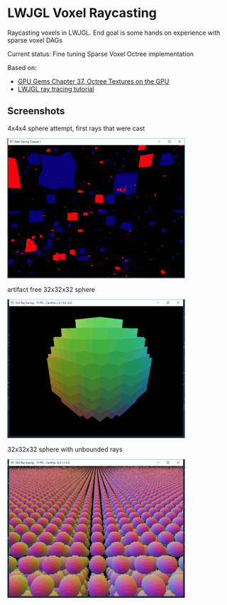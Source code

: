 # LWJGL Voxel Raycasting
Raycasting voxels in LWJGL. End goal is some hands on experience with sparse voxel DAGs

Current status: Fine tuning Sparse Voxel Octree implementation

Based on:
* [GPU Gems Chapter 37. Octree Textures on the GPU](https://developer.nvidia.com/gpugems/GPUGems2/gpugems2_chapter37.html)
* [LWJGL ray tracing tutorial](https://github.com/LWJGL/lwjgl3-demos/blob/master/src/org/lwjgl/demo/opengl/raytracing/tutorial/Tutorial1.java)

## Screenshots
4x4x4 sphere attempt, first rays that were cast

<img src="https://github.com/RvanderLaan/lwjgl-voxel-raycasting/blob/master/src/main/resources/screenshots/4x4x4%20sphere%20-%20attempt%201.png" width="400" />

artifact free 32x32x32 sphere

<img src="https://github.com/RvanderLaan/lwjgl-voxel-raycasting/blob/master/src/main/resources/screenshots/ss%20(2018-10-20%20at%2012.24.34).png" width="400" />

32x32x32 sphere with unbounded rays

<img src="https://github.com/RvanderLaan/lwjgl-voxel-raycasting/blob/master/src/main/resources/screenshots/ss%20(2018-10-20%20at%2001.28.21).jpg" width="400" />
